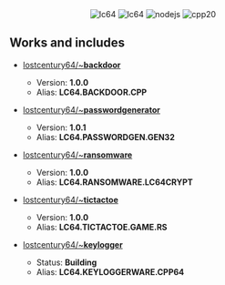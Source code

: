 <div align="center">
   <img src="https://i.imgur.com/w1oraAK.png" alt="lc64"/>
  <img src="https://img.shields.io/badge/lostcentury64-1.0.0-purple" alt="lc64">
  <img src="https://img.shields.io/badge/nodejs-16.11.1-green" alt="nodejs">
  <img src="https://img.shields.io/badge/C++ language-20-blue" alt="cpp20"></br>
</div>

## Works and includes
  - [lostcentury64/~**backdoor**](https://github.com/le01q/lostcentury64/tree/main/backdoor)
    - Version: **1.0.0**
    - Alias: **LC64.BACKDOOR.CPP**

  - [lostcentury64/~**passwordgenerator**](https://github.com/le01q/lostcentury64/tree/main/password-generator)
    - Version: **1.0.1**
    - Alias: **LC64.PASSWORDGEN.GEN32**
 
  - [lostcentury64/~**ransomware**](https://github.com/le01q/lostcentury64/tree/main/ransomware)
    - Version: **1.0.0**
    - Alias: **LC64.RANSOMWARE.LC64CRYPT**
  
  - [lostcentury64/~**tictactoe**](https://github.com/le01q/lostcentury64/tree/main/game)
    - Version: **1.0.0**
    - Alias: **LC64.TICTACTOE.GAME.RS**
  
  - [lostcentury64/~**keylogger**](https://github.com/le01q/lostcentury64/tree/main/keylogger)
    - Status: **Building**
    - Alias: **LC64.KEYLOGGERWARE.CPP64**
